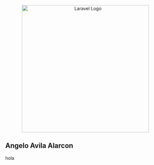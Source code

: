 <p align="center"><a href="https://laravel.com" target="_blank"><img src="https://media.licdn.com/dms/image/v2/C4E03AQF7rtDn7nMY2w/profile-displayphoto-shrink_200_200/profile-displayphoto-shrink_200_200/0/1668046827376?e=2147483647&v=beta&t=Zd8hxd5VceGGVnRSUjlKa3jg7N-rwlVAISN9By1XBC4" width="400" alt="Laravel Logo"></a></p>



## Angelo Avila Alarcon

hola